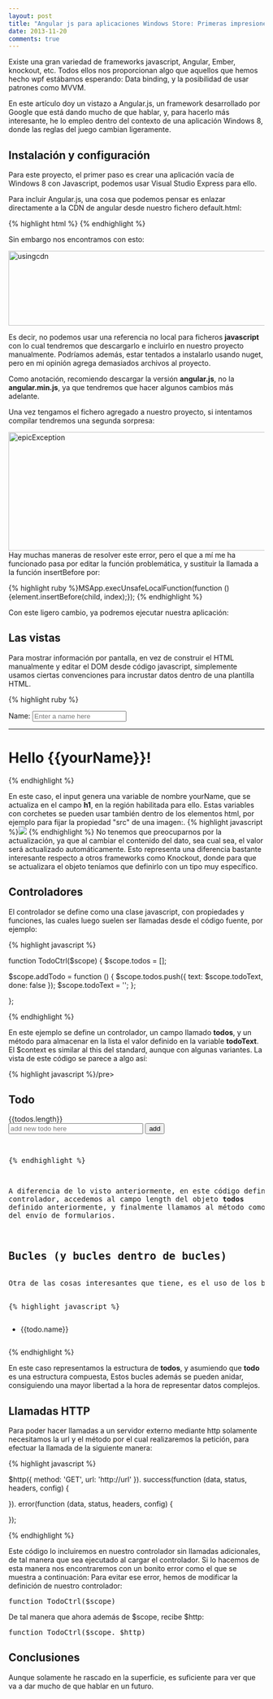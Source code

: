 ```yaml
---
layout: post
title: "Angular js para aplicaciones Windows Store: Primeras impresiones"
date: 2013-11-20
comments: true
---
```


Existe una gran variedad de frameworks javascript, Angular, Ember, knockout, etc. Todos ellos nos proporcionan algo que aquellos que hemos hecho wpf estábamos esperando: Data binding, y la posibilidad de usar patrones como MVVM.

En este artículo doy un vistazo a Angular.js, un framework desarrollado por Google que está dando mucho de que hablar, y, para hacerlo más interesante, he lo empleo dentro del contexto de una aplicación Windows 8, donde las reglas del juego cambian ligeramente.
<h2>Instalación y configuración</h2>
Para este proyecto, el primer paso es crear una aplicación vacía de Windows 8 con Javascript, podemos usar Visual Studio Express para ello.

Para incluir Angular.js, una cosa que podemos pensar es enlazar directamente a la CDN de angular desde nuestro fichero default.html:

{% highlight html %}<script type="text/javascript" src="https://ajax.googleapis.com/ajax/libs/angularjs/1.2.1/angular.min.js">
</script> {% endhighlight %}

Sin embargo nos encontramos con esto:

<a href="http://robertoluis.files.wordpress.com/2013/11/usingcdn.png"><img class="aligncenter size-full wp-image-2499" alt="usingcdn" src="http://robertoluis.files.wordpress.com/2013/11/usingcdn.png" width="625" height="147" /></a>

Es decir, no podemos usar una referencia no local para ficheros **javascript** con lo cual tendremos que descargarlo e incluirlo en nuestro proyecto manualmente. Podríamos además, estar tentados a instalarlo usando nuget, pero en mi opinión agrega demasiados archivos al proyecto.

Como anotación, recomiendo descargar la versión **angular.js**, no la **angular.min.js**, ya que tendremos que hacer algunos cambios más adelante.

Una vez tengamos el fichero agregado a nuestro proyecto, si intentamos compilar tendremos una segunda sorpresa:

<a href="http://robertoluis.files.wordpress.com/2013/11/epicexception.png"><img class="aligncenter size-full wp-image-2501" alt="epicException" src="http://robertoluis.files.wordpress.com/2013/11/epicexception.png" width="625" height="233" /></a>Hay muchas maneras de resolver este error, pero el que a mí me ha funcionado pasa por editar la función problemática, y sustituir la llamada a la función insertBefore por:

{% highlight ruby %}MSApp.execUnsafeLocalFunction(function (){element.insertBefore(child, index);}); {% endhighlight %}

Con este ligero cambio, ya podremos ejecutar nuestra aplicación:
<h2>Las vistas</h2>
Para mostrar información por pantalla, en vez de construir el HTML manualmente y editar el DOM desde código javascript, simplemente usamos ciertas convenciones para incrustar datos dentro de una plantilla HTML.

{% highlight ruby %}
<div><label>Name:</label>
 <input type="text" placeholder="Enter a name here" />

<hr />

<h1>Hello {{yourName}}!</h1>
</div>
</div>
 {% endhighlight %}

En este caso, el input genera una variable de nombre yourName, que se actualiza en el campo <strong>h1</strong>, en la región habilitada para ello. Estas variables con corchetes se pueden usar también dentro de los elementos html, por ejemplo para fijar la propiedad "src" de una imagen:.
{% highlight javascript %}<img src="{{item}}" /> {% endhighlight %}
No tenemos que preocuparnos por la actualización, ya que al cambiar el contenido del dato, sea cual sea, el valor será actualizado automáticamente. Esto representa una diferencia bastante interesante respecto a otros frameworks como Knockout, donde para que se actualizara el objeto teníamos que definirlo con un tipo muy específico.
<h2>Controladores</h2>
El controlador se define como una clase javascript, con propiedades y funciones, las cuales luego suelen ser llamadas desde el código fuente, por ejemplo:

{% highlight javascript %}

function TodoCtrl($scope) {
$scope.todos = [];

$scope.addTodo = function () {
$scope.todos.push({ text: $scope.todoText, done: false });
        $scope.todoText = '';
};

};

{% endhighlight %}

En este ejemplo se define un controlador, un campo llamado <strong>todos</strong>, y un método para almacenar en la lista el valor definido en la variable <strong>todoText</strong>. El $context es similar al this del standard, aunque con algunas variantes. La vista de este código se parece a algo así:

{% highlight javascript %}/pre>
<div>
<h2>Todo</h2>
<div>
{{todos.length}}
<form><input type="text" placeholder="add new todo here" size="30" />
 <input class="btn-primary" type="submit" value="add" /></form></div>
</div>
<pre>

{% endhighlight %}

A diferencia de lo visto anteriormente, en este código definimos un controlador, accedemos al campo length del objeto <strong>todos</strong> definido anteriormente, y finalmente llamamos al método como resultado del envío de formularios.
<h2>Bucles (y bucles dentro de bucles)</h2>
Otra de las cosas interesantes que tiene, es el uso de los bucles para recorrer información:

{% highlight javascript %}</pre>
<ul>
	<li>{{todo.name}}

 <img alt="" src="{{item}}" /></li>
</ul>
{% endhighlight %}

En este caso representamos la estructura de <strong>todos</strong>, y asumiendo que <strong>todo</strong> es una estructura compuesta, Estos bucles además se pueden anidar, consiguiendo una mayor libertad a la hora de representar datos complejos.
<h2>Llamadas HTTP</h2>
Para poder hacer llamadas a un servidor externo mediante http solamente necesitamos la url y el método por el cual realizaremos la petición, para efectuar la llamada de la siguiente manera:

{% highlight javascript %}

$http({ method: 'GET', url: 'http://url' }).
 success(function (data, status, headers, config) {

 }).
 error(function (data, status, headers, config) {

 });

{% endhighlight %}

Este código lo incluiremos en nuestro controlador sin llamadas adicionales, de tal manera que sea ejecutado al cargar el controlador. Si lo hacemos de esta manera nos encontraremos con un bonito error como el que se muestra a continuación: Para evitar ese error, hemos de modificar la definición de nuestro controlador:
<pre>function TodoCtrl($scope)</pre>
De tal manera que ahora además de $scope, recibe $http:
<pre>function TodoCtrl($scope. $http)</pre>
<h2>Conclusiones</h2>
Aunque solamente he rascado en la superficie, es suficiente para ver que va a dar mucho de que hablar en un futuro.
